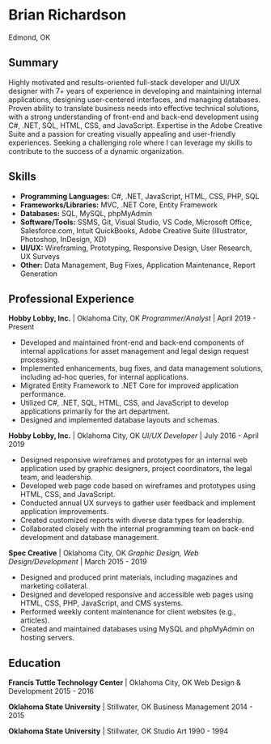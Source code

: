 # Brian Richardson
Edmond, OK

## Summary

Highly motivated and results-oriented full-stack developer and UI/UX designer with 7+ years of experience in developing and maintaining internal applications, designing user-centered interfaces, and managing databases. Proven ability to translate business needs into effective technical solutions, with a strong understanding of front-end and back-end development using C#, .NET, SQL, HTML, CSS, and JavaScript. Expertise in the Adobe Creative Suite and a passion for creating visually appealing and user-friendly experiences. Seeking a challenging role where I can leverage my skills to contribute to the success of a dynamic organization.

## Skills

* **Programming Languages:** C#, .NET, JavaScript, HTML, CSS, PHP, SQL
* **Frameworks/Libraries:** MVC, .NET Core, Entity Framework
* **Databases:** SQL, MySQL, phpMyAdmin
* **Software/Tools:** SSMS, Git, Visual Studio, VS Code, Microsoft Office, Salesforce.com, Intuit QuickBooks, Adobe Creative Suite (Illustrator, Photoshop, InDesign, XD)
* **UI/UX:** Wireframing, Prototyping, Responsive Design, User Research, UX Surveys
* **Other:** Data Management, Bug Fixes, Application Maintenance, Report Generation

## Professional Experience

**Hobby Lobby, Inc.** | Oklahoma City, OK
*Programmer/Analyst* | April 2019 - Present

* Developed and maintained front-end and back-end components of internal applications for asset management and legal design request processing.
* Implemented enhancements, bug fixes, and data management solutions, including ad-hoc queries, for internal applications.
* Migrated Entity Framework to .NET Core for improved application performance.
* Utilized C#, .NET, SQL, HTML, CSS, and JavaScript to develop applications primarily for the art department.
* Designed and implemented database layouts and schemas.

**Hobby Lobby, Inc.** | Oklahoma City, OK
*UI/UX Developer* | July 2016 - April 2019

* Designed responsive wireframes and prototypes for an internal web application used by graphic designers, project coordinators, the legal team, and leadership.
* Developed web page code based on wireframes and prototypes using HTML, CSS, and JavaScript.
* Conducted annual UX surveys to gather user feedback and implement application improvements.
* Created customized reports with diverse data types for leadership.
* Collaborated closely with the internal programming team on back-end development and database management.

**Spec Creative** | Oklahoma City, OK
*Graphic Design, Web Design/Development* | March 2015 - 2019

* Designed and produced print materials, including magazines and marketing collateral.
* Designed and developed responsive and accessible web pages using HTML, CSS, PHP, JavaScript, and CMS systems.
* Performed weekly content maintenance for client websites (e.g., articles).
* Created and maintained databases using MySQL and phpMyAdmin on hosting servers.

## Education

**Francis Tuttle Technology Center** | Oklahoma City, OK
Web Design & Development 2015 - 2016

**Oklahoma State University** | Stillwater, OK
Business Management 2014 - 2015

**Oklahoma State University** | Stillwater, OK
Studio Art 1990 - 1994

